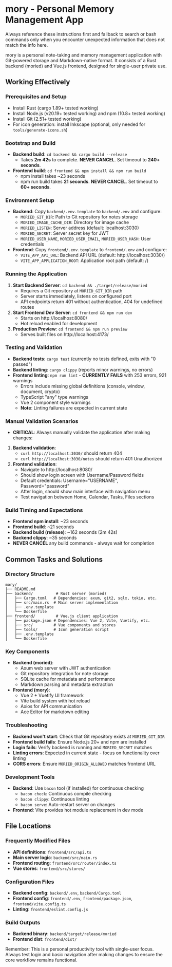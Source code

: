 # mory - Personal Memory Management App

Always reference these instructions first and fallback to search or bash commands only when you encounter unexpected information that does not match the info here.

mory is a personal note-taking and memory management application with Git-powered storage and Markdown-native format. It consists of a Rust backend (moried) and Vue.js frontend, designed for single-user private use.

## Working Effectively

### Prerequisites and Setup
- Install Rust (cargo 1.89+ tested working)
- Install Node.js (v20.19+ tested working) and npm (10.8+ tested working)  
- Install Git (2.51+ tested working)
- For icon generation: install Inkscape (optional, only needed for `tools/generate-icons.sh`)

### Bootstrap and Build
- **Backend build**: `cd backend && cargo build --release`
  - Takes **2m 42s** to complete. **NEVER CANCEL**. Set timeout to **240+ seconds**.
- **Frontend build**: `cd frontend && npm install && npm run build`
  - npm install takes ~23 seconds
  - npm run build takes **21 seconds**. **NEVER CANCEL**. Set timeout to **60+ seconds**.

### Environment Setup
- **Backend**: Copy `backend/.env.template` to `backend/.env` and configure:
  - `MORIED_GIT_DIR`: Path to Git repository for notes storage
  - `MORIED_IMAGE_CACHE_DIR`: Directory for image cache
  - `MORIED_LISTEN`: Server address (default: localhost:3030)
  - `MORIED_SECRET`: Server secret key for JWT
  - `MORIED_USER_NAME`, `MORIED_USER_EMAIL`, `MORIED_USER_HASH`: User credentials
- **Frontend**: Copy `frontend/.env.template` to `frontend/.env` and configure:
  - `VITE_APP_API_URL`: Backend API URL (default: http://localhost:3030/)
  - `VITE_APP_APPLICATION_ROOT`: Application root path (default: /)

### Running the Application
1. **Start Backend Server**: `cd backend && ./target/release/moried`
   - Requires a Git repository at `MORIED_GIT_DIR` path
   - Server starts immediately, listens on configured port
   - API endpoints return 401 without authentication, 404 for undefined routes
2. **Start Frontend Dev Server**: `cd frontend && npm run dev`
   - Starts on http://localhost:8080/
   - Hot reload enabled for development
3. **Production Preview**: `cd frontend && npm run preview`
   - Serves built files on http://localhost:4173/

### Testing and Validation
- **Backend tests**: `cargo test` (currently no tests defined, exits with "0 passed")
- **Backend linting**: `cargo clippy` (reports minor warnings, no errors)
- **Frontend linting**: `npm run lint` - **CURRENTLY FAILS** with 253 errors, 921 warnings
  - Errors include missing global definitions (console, window, document, crypto)
  - TypeScript "any" type warnings
  - Vue 2 component style warnings
  - **Note**: Linting failures are expected in current state

### Manual Validation Scenarios
- **CRITICAL**: Always manually validate the application after making changes:
1. **Backend validation**: 
   - `curl http://localhost:3030/` should return 404
   - `curl http://localhost:3030/notes` should return 401 Unauthorized
2. **Frontend validation**:
   - Navigate to http://localhost:8080/
   - Should show login screen with Username/Password fields
   - Default credentials: Username="USERNAME", Password="password"
   - After login, should show main interface with navigation menu
   - Test navigation between Home, Calendar, Tasks, Files sections

### Build Timing and Expectations
- **Frontend npm install**: ~23 seconds
- **Frontend build**: ~21 seconds
- **Backend build (release)**: ~162 seconds (2m 42s) 
- **Backend clippy**: ~35 seconds
- **NEVER CANCEL** any build commands - always wait for completion

## Common Tasks and Solutions

### Directory Structure
```
mory/
├── README.md
├── backend/          # Rust server (moried)
│   ├── Cargo.toml   # Dependencies: axum, git2, sqlx, tokio, etc.
│   ├── src/main.rs  # Main server implementation
│   ├── .env.template
│   └── Dockerfile
├── frontend/         # Vue.js client application
│   ├── package.json # Dependencies: Vue 2, Vite, Vuetify, etc.
│   ├── src/         # Vue components and stores
│   ├── tools/       # Icon generation script
│   ├── .env.template
│   └── Dockerfile
```

### Key Components
- **Backend (moried)**: 
  - Axum web server with JWT authentication
  - Git repository integration for note storage
  - SQLite cache for metadata and performance
  - Markdown parsing and metadata extraction
- **Frontend (mory)**:
  - Vue 2 + Vuetify UI framework
  - Vite build system with hot reload
  - Axios for API communication
  - Ace Editor for markdown editing

### Troubleshooting
- **Backend won't start**: Check that Git repository exists at `MORIED_GIT_DIR`
- **Frontend build fails**: Ensure Node.js 20+ and npm are installed
- **Login fails**: Verify backend is running and `MORIED_SECRET` matches
- **Linting errors**: Expected in current state - focus on functionality over linting
- **CORS errors**: Ensure `MORIED_ORIGIN_ALLOWED` matches frontend URL

### Development Tools
- **Backend**: Use `bacon` tool (if installed) for continuous checking
  - `bacon check`: Continuous compile checking
  - `bacon clippy`: Continuous linting
  - `bacon serve`: Auto-restart server on changes
- **Frontend**: Vite provides hot module replacement in dev mode

## File Locations

### Frequently Modified Files
- **API definitions**: `frontend/src/api.ts`
- **Main server logic**: `backend/src/main.rs`
- **Frontend routing**: `frontend/src/router/index.ts`
- **Vue stores**: `frontend/src/stores/`

### Configuration Files
- **Backend config**: `backend/.env`, `backend/Cargo.toml`
- **Frontend config**: `frontend/.env`, `frontend/package.json`, `frontend/vite.config.ts`
- **Linting**: `frontend/eslint.config.js`

### Build Outputs
- **Backend binary**: `backend/target/release/moried`
- **Frontend dist**: `frontend/dist/`

Remember: This is a personal productivity tool with single-user focus. Always test login and basic navigation after making changes to ensure the core workflow remains functional.